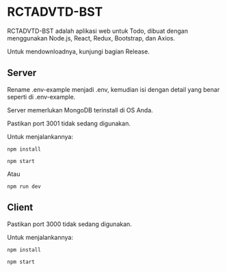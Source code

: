 # RCTADVTD-BST

RCTADVTD-BST adalah aplikasi web untuk Todo, dibuat dengan menggunakan Node.js, React, Redux, Bootstrap, dan Axios.

Untuk mendownloadnya, kunjungi bagian Release.

## Server

Rename .env-example menjadi .env, kemudian isi dengan detail yang benar seperti di .env-example.

Server memerlukan MongoDB terinstall di OS Anda.

Pastikan port 3001 tidak sedang digunakan.

Untuk menjalankannya:

```
npm install
```

```
npm start
```

Atau

```
npm run dev
```

## Client

Pastikan port 3000 tidak sedang digunakan.

Untuk menjalankannya:

```
npm install
```

```
npm start
```

